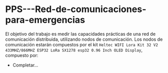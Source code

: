 # PPS---Red-de-comunicaciones-para-emergencias

El objetivo del trabajo es medir las capacidades prácticas de una red de comunicación distribuida, utilizando nodos de comunicación.
Los nodos de comunicación estarán compuestos por el kit `Heltec WIFI Lora Kit 32 V2 433MHZ/866MHZ ESP32 LoRa SX1278 esp32 0.96 Inch OLED Display`, compuesto por:

- Completar...


